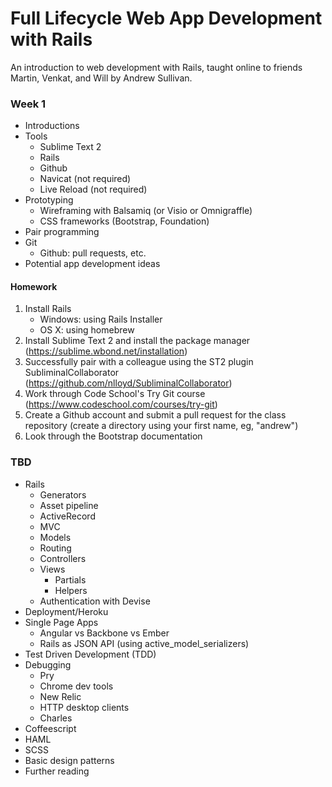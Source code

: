 # Full Lifecycle Web App Development with Rails

An introduction to web development with Rails, taught online to friends Martin, Venkat, and Will by Andrew Sullivan.

### Week 1

- Introductions
- Tools
    - Sublime Text 2
    - Rails
    - Github
    - Navicat (not required)
    - Live Reload (not required)
- Prototyping
    - Wireframing with Balsamiq (or Visio or Omnigraffle)
    - CSS frameworks (Bootstrap, Foundation)
- Pair programming
- Git
    - Github: pull requests, etc.
- Potential app development ideas

#### Homework

1. Install Rails
    - Windows: using Rails Installer
    - OS X: using homebrew
2. Install Sublime Text 2 and install the package manager (https://sublime.wbond.net/installation)
3. Successfully pair with a colleague using the ST2 plugin SubliminalCollaborator (https://github.com/nlloyd/SubliminalCollaborator)
4. Work through Code School's Try Git course (https://www.codeschool.com/courses/try-git)
4. Create a Github account and submit a pull request for the class repository (create a directory using your first name, eg, "andrew")
5. Look through the Bootstrap documentation

### TBD

- Rails
    - Generators
    - Asset pipeline
    - ActiveRecord
    - MVC
    - Models
    - Routing
    - Controllers
    - Views
        - Partials
        - Helpers
    - Authentication with Devise
- Deployment/Heroku
- Single Page Apps
    - Angular vs Backbone vs Ember
    - Rails as JSON API (using active_model_serializers)
- Test Driven Development (TDD)
- Debugging
    - Pry
    - Chrome dev tools
    - New Relic
    - HTTP desktop clients
    - Charles
- Coffeescript
- HAML
- SCSS
- Basic design patterns
- Further reading


